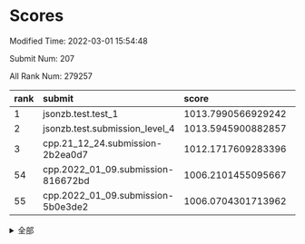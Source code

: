 # Scores

Modified Time: 2022-03-01 15:54:48

Submit Num: 207

All Rank Num: 279257

| rank |               submit               |       score        |       sigma        | pk_num |
| :--- | :--------------------------------- | :----------------- | :----------------- | :----- |
| 1    | jsonzb.test.test_1                 | 1013.7990566929242 | 0.8018957194798719 | 5392   |
| 2    | jsonzb.test.submission_level_4     | 1013.5945900882857 | 0.8137099363057582 | 5393   |
| 3    | cpp.21_12_24.submission-2b2ea0d7   | 1012.1717609283396 | 0.7759519086719514 | 5400   |
| 54   | cpp.2022_01_09.submission-816672bd | 1006.2101455095667 | 0.7123538164529928 | 5393   |
| 55   | cpp.2022_01_09.submission-5b0e3de2 | 1006.0704301713962 | 0.7155061055757864 | 5396   |


<details>
<summary>全部</summary>

| rank |                 submit                 |       score        |       sigma        | pk_num |
| :--- | :------------------------------------- | :----------------- | :----------------- | :----- |
| 1    | jsonzb.test.test_1                     | 1013.7990566929242 | 0.8018957194798719 | 5392   |
| 2    | jsonzb.test.submission_level_4         | 1013.5945900882857 | 0.8137099363057582 | 5393   |
| 3    | cpp.21_12_24.submission-2b2ea0d7       | 1012.1717609283396 | 0.7759519086719514 | 5400   |
| 4    | gobigger.level_3.submission_level_3_29 | 1011.8615090694861 | 0.794708752717706  | 5399   |
| 5    | gobigger.level_3.submission_level_3_1  | 1011.5590053513131 | 0.7531311082790617 | 5396   |
| 6    | gobigger.level_3.submission_level_3_25 | 1011.4529416359359 | 0.7809352729703405 | 5399   |
| 7    | gobigger.level_3.submission_level_3_13 | 1011.4408527494666 | 0.759952524714483  | 5399   |
| 8    | gobigger.level_3.submission_level_3_5  | 1011.3646381852396 | 0.7573527574682517 | 5400   |
| 9    | gobigger.level_3.submission_level_3_2  | 1011.2413374255183 | 0.7887471601744098 | 5396   |
| 10   | gobigger.level_3.submission_level_3_4  | 1011.1111332153182 | 0.761645417705161  | 5394   |
| 11   | gobigger.level_3.submission_level_3_18 | 1011.1062169442737 | 0.763181910650568  | 5396   |
| 12   | gobigger.level_3.submission_level_3_44 | 1010.9344370422463 | 0.7855384366988648 | 5400   |
| 13   | gobigger.level_3.submission_level_3_38 | 1010.9304433171704 | 0.780382895181571  | 5398   |
| 14   | gobigger.level_3.submission_level_3_15 | 1010.9274251105554 | 0.7766908475229158 | 5398   |
| 15   | gobigger.level_3.submission_level_3_27 | 1010.6970110157797 | 0.7739486897808792 | 5395   |
| 16   | gobigger.level_3.submission_level_3_28 | 1010.6915134887663 | 0.7563763480484937 | 5391   |
| 17   | gobigger.level_3.submission_level_3_10 | 1010.6382618732058 | 0.75804279924307   | 5400   |
| 18   | gobigger.level_3.submission_level_3_14 | 1010.5328450161053 | 0.7734692037370184 | 5398   |
| 19   | gobigger.level_3.submission_level_3_12 | 1010.5248451468588 | 0.7465581821518233 | 5396   |
| 20   | gobigger.level_3.submission_level_3_47 | 1010.5069689634988 | 0.7485967817907337 | 5395   |
| 21   | gobigger.level_3.submission_level_3_23 | 1010.4147768869827 | 0.7427067874592258 | 5391   |
| 22   | gobigger.level_3.submission_level_3_49 | 1010.2705007938935 | 0.7860284023423487 | 5394   |
| 23   | gobigger.level_3.submission_level_3_3  | 1010.1223910125575 | 0.7564895350772892 | 5400   |
| 24   | gobigger.level_3.submission_level_3_34 | 1010.1173616398032 | 0.7366501399105911 | 5394   |
| 25   | gobigger.level_3.submission_level_3_16 | 1010.0975377965526 | 0.7541269765315933 | 5397   |
| 26   | gobigger.level_3.submission_level_3_43 | 1010.0869193732908 | 0.7822030885910838 | 5396   |
| 27   | gobigger.level_3.submission_level_3_7  | 1010.0834208442806 | 0.739949732264196  | 5396   |
| 28   | gobigger.level_3.submission_level_3_46 | 1009.9948073685824 | 0.7410011414352502 | 5397   |
| 29   | gobigger.level_3.submission_level_3_37 | 1009.9911926094112 | 0.7540251400931142 | 5398   |
| 30   | gobigger.level_3.submission_level_3_33 | 1009.9558629800562 | 0.7578539855771855 | 5398   |
| 31   | gobigger.level_3.submission_level_3_0  | 1009.9336313298357 | 0.7727691232801154 | 5395   |
| 32   | gobigger.level_3.submission_level_3_31 | 1009.8594235185952 | 0.7401971425161811 | 5396   |
| 33   | gobigger.level_3.submission_level_3_48 | 1009.8433454396468 | 0.7754870234255952 | 5396   |
| 34   | gobigger.level_3.submission_level_3_40 | 1009.8263103413611 | 0.769336930467938  | 5394   |
| 35   | gobigger.level_3.submission_level_3_36 | 1009.7958927179756 | 0.756079052790564  | 5395   |
| 36   | gobigger.level_3.submission_level_3_24 | 1009.7572568598098 | 0.7583236067297932 | 5394   |
| 37   | gobigger.level_3.submission_level_3_42 | 1009.6864253538926 | 0.7663723880586288 | 5394   |
| 38   | gobigger.level_3.submission_level_3_41 | 1009.626135823627  | 0.737646768839798  | 5392   |
| 39   | gobigger.level_3.submission_level_3_35 | 1009.6187476770355 | 0.7581853907156786 | 5397   |
| 40   | gobigger.level_3.submission_level_3_21 | 1009.439675591722  | 0.7521055756319533 | 5402   |
| 41   | gobigger.level_3.submission_level_3_6  | 1009.3897222579643 | 0.7733803126981684 | 5402   |
| 42   | gobigger.level_3.submission_level_3_45 | 1009.3526475138691 | 0.7555069297761065 | 5394   |
| 43   | gobigger.level_3.submission_level_3_9  | 1009.3517575878135 | 0.7564986298892769 | 5395   |
| 44   | gobigger.level_3.submission_level_3_39 | 1009.3128685202387 | 0.7394444086047492 | 5400   |
| 45   | gobigger.level_3.submission_level_3_30 | 1009.1361490190124 | 0.7478861112525526 | 5395   |
| 46   | gobigger.level_3.submission_level_3_22 | 1009.11083821145   | 0.7465091175006812 | 5394   |
| 47   | gobigger.level_3.submission_level_3_17 | 1009.091191444508  | 0.7465598525263641 | 5395   |
| 48   | gobigger.level_3.submission_level_3_8  | 1008.9951278882868 | 0.7360868424912375 | 5395   |
| 49   | gobigger.level_3.submission_level_3_20 | 1008.99061033616   | 0.7332124531850072 | 5396   |
| 50   | gobigger.level_3.submission_level_3_32 | 1008.8832544314081 | 0.7469056616296567 | 5399   |
| 51   | gobigger.level_3.submission_level_3_19 | 1008.7830123650047 | 0.7429364646006412 | 5396   |
| 52   | gobigger.level_3.submission_level_3_26 | 1008.7126402668816 | 0.7239539133246059 | 5395   |
| 53   | gobigger.level_3.submission_level_3_11 | 1008.374728522511  | 0.770861670589548  | 5391   |
| 54   | cpp.2022_01_09.submission-816672bd     | 1006.2101455095667 | 0.7123538164529928 | 5393   |
| 55   | cpp.2022_01_09.submission-5b0e3de2     | 1006.0704301713962 | 0.7155061055757864 | 5396   |
| 56   | gobigger.level_1.submission_level_1_43 | 1005.4150700309981 | 0.7273495118054512 | 5400   |
| 57   | gobigger.level_1.submission_level_1_17 | 1005.2499978789156 | 0.7112074349174289 | 5399   |
| 58   | gobigger.level_1.submission_level_1_5  | 1004.8250883763126 | 0.7312153236351029 | 5392   |
| 59   | gobigger.level_1.submission_level_1_8  | 1004.7176897727279 | 0.7287443897675612 | 5399   |
| 60   | gobigger.level_1.submission_level_1_7  | 1004.5229600066483 | 0.7250193053680183 | 5394   |
| 61   | gobigger.level_1.submission_level_1_14 | 1004.3299550168583 | 0.722738716787863  | 5398   |
| 62   | gobigger.level_1.submission_level_1_37 | 1004.1710715847221 | 0.7228836045976661 | 5393   |
| 63   | gobigger.level_1.submission_level_1_39 | 1004.1524999711769 | 0.7200706124497005 | 5395   |
| 64   | gobigger.level_1.submission_level_1_19 | 1004.0495159067536 | 0.718847273755148  | 5396   |
| 65   | gobigger.level_1.submission_level_1_47 | 1004.0384110005165 | 0.7279357719251349 | 5399   |
| 66   | gobigger.level_1.submission_level_1_33 | 1004.020147732309  | 0.728329365436519  | 5390   |
| 67   | gobigger.level_1.submission_level_1_49 | 1003.9384167692743 | 0.7168322891346937 | 5397   |
| 68   | gobigger.level_1.submission_level_1_31 | 1003.8219167960989 | 0.7127224774972395 | 5396   |
| 69   | gobigger.level_1.submission_level_1_30 | 1003.8045249670668 | 0.7150583642555459 | 5394   |
| 70   | gobigger.level_1.submission_level_1_29 | 1003.8032727855032 | 0.7065422622566873 | 5400   |
| 71   | gobigger.level_1.submission_level_1_18 | 1003.7319508312697 | 0.7134851683040925 | 5396   |
| 72   | gobigger.level_1.submission_level_1_48 | 1003.7143536963401 | 0.7375408316842174 | 5396   |
| 73   | gobigger.level_1.submission_level_1_11 | 1003.6312879131523 | 0.7229487918067499 | 5394   |
| 74   | gobigger.level_1.submission_level_1_35 | 1003.600100376537  | 0.7276580406719226 | 5394   |
| 75   | gobigger.level_1.submission_level_1_20 | 1003.5651231654189 | 0.7274489714451936 | 5403   |
| 76   | gobigger.level_1.submission_level_1_13 | 1003.4776542796654 | 0.7148779707148765 | 5393   |
| 77   | gobigger.level_1.submission_level_1_24 | 1003.4775243258156 | 0.7260479844982329 | 5402   |
| 78   | gobigger.level_1.submission_level_1_28 | 1003.4712028041058 | 0.7139191616569408 | 5394   |
| 79   | gobigger.level_1.submission_level_1_9  | 1003.4283922801528 | 0.7211106781335926 | 5394   |
| 80   | gobigger.level_1.submission_level_1_32 | 1003.3972182584655 | 0.7356041383016739 | 5394   |
| 81   | gobigger.level_1.submission_level_1_12 | 1003.3715335700908 | 0.7134039008391986 | 5397   |
| 82   | gobigger.level_1.submission_level_1_16 | 1003.3169125369984 | 0.7178843149633634 | 5399   |
| 83   | gobigger.level_1.submission_level_1_46 | 1003.1441557977938 | 0.7235689060006374 | 5402   |
| 84   | gobigger.level_1.submission_level_1_1  | 1003.1106180644414 | 0.7235770527641587 | 5398   |
| 85   | gobigger.level_1.submission_level_1_36 | 1003.0707719394927 | 0.7170579977100039 | 5400   |
| 86   | gobigger.level_1.submission_level_1_27 | 1003.0644299586676 | 0.7258266087133968 | 5399   |
| 87   | gobigger.level_1.submission_level_1_3  | 1003.0242232015048 | 0.7216771841358374 | 5399   |
| 88   | gobigger.level_1.submission_level_1_15 | 1003.0058756785588 | 0.7142397074685854 | 5397   |
| 89   | gobigger.level_1.submission_level_1_25 | 1002.9274944154205 | 0.7236211298566231 | 5404   |
| 90   | gobigger.level_1.submission_level_1_44 | 1002.9075318584158 | 0.7073642220665091 | 5396   |
| 91   | gobigger.level_1.submission_level_1_22 | 1002.8873739431856 | 0.717211638086947  | 5390   |
| 92   | gobigger.level_1.submission_level_1_4  | 1002.8807222678847 | 0.7196156523948574 | 5399   |
| 93   | gobigger.level_1.submission_level_1_41 | 1002.8702044023009 | 0.7179377879942    | 5399   |
| 94   | gobigger.level_1.submission_level_1_21 | 1002.840232394726  | 0.724174824113916  | 5396   |
| 95   | gobigger.level_1.submission_level_1_38 | 1002.7973906386507 | 0.7243385324747561 | 5398   |
| 96   | gobigger.level_1.submission_level_1_26 | 1002.783190609998  | 0.7052281826969922 | 5397   |
| 97   | gobigger.level_1.submission_level_1_10 | 1002.762263884049  | 0.7139352626747231 | 5399   |
| 98   | gobigger.level_1.submission_level_1_6  | 1002.7037946782733 | 0.7078086352739967 | 5396   |
| 99   | gobigger.level_1.submission_level_1_0  | 1002.6967330939465 | 0.7297039936004257 | 5399   |
| 100  | gobigger.level_1.submission_level_1_2  | 1002.6801825255283 | 0.72288692599279   | 5397   |
| 101  | gobigger.level_1.submission_level_1_34 | 1002.6236491711404 | 0.72050732343      | 5397   |
| 102  | gobigger.level_1.submission_level_1_42 | 1002.5447351442601 | 0.724765432214868  | 5391   |
| 103  | gobigger.level_1.submission_level_1_23 | 1002.0100783445213 | 0.7039007676943401 | 5398   |
| 104  | gobigger.level_1.submission_level_1_45 | 1001.7431651932019 | 0.7179114383141127 | 5401   |
| 105  | gobigger.level_1.submission_level_1_40 | 1001.5714517744204 | 0.7176085873372934 | 5397   |
| 106  | gobigger.random.submission_random_19   | 997.068445764788   | 0.7090536370012497 | 5394   |
| 107  | gobigger.random.submission_random_37   | 996.9616159016408  | 0.7105884058720062 | 5399   |
| 108  | gobigger.random.submission_random_34   | 996.6460599517335  | 0.7170297218132924 | 5392   |
| 109  | gobigger.random.submission_random_39   | 996.582788932512   | 0.7015141062661948 | 5402   |
| 110  | gobigger.random.submission_random_30   | 996.5457653068252  | 0.7225721491323621 | 5399   |
| 111  | gobigger.random.submission_random_0    | 996.4806282038119  | 0.7171228130636784 | 5395   |
| 112  | gobigger.random.submission_random_1    | 996.453615827879   | 0.7026017841179275 | 5396   |
| 113  | gobigger.random.submission_random_24   | 996.4391237532436  | 0.710723176288958  | 5400   |
| 114  | gobigger.random.submission_random_38   | 996.2690311893701  | 0.7349830344611574 | 5395   |
| 115  | gobigger.random.submission_random_20   | 996.2362492640253  | 0.718977883863086  | 5397   |
| 116  | gobigger.random.submission_random_48   | 996.2302000698403  | 0.7079210770450819 | 5395   |
| 117  | gobigger.random.submission_random_44   | 996.2055494623459  | 0.7039292239943126 | 5398   |
| 118  | gobigger.random.submission_random_47   | 996.1889575162901  | 0.7214988115207228 | 5398   |
| 119  | gobigger.random.submission_random_33   | 996.1730811310027  | 0.7145460737890204 | 5393   |
| 120  | gobigger.random.submission_random_42   | 996.1609326922413  | 0.7068464582433799 | 5400   |
| 121  | gobigger.random.submission_random_13   | 996.1570532443172  | 0.7158770792919845 | 5397   |
| 122  | gobigger.random.submission_random_10   | 996.0849402747675  | 0.7166909975320284 | 5398   |
| 123  | gobigger.random.submission_random_27   | 996.059887473329   | 0.7109846070435563 | 5396   |
| 124  | gobigger.random.submission_random_35   | 996.0380312377403  | 0.7057020868280682 | 5396   |
| 125  | gobigger.random.submission_random_12   | 995.990968596249   | 0.7176411696289444 | 5393   |
| 126  | gobigger.random.submission_random_43   | 995.9784712572293  | 0.7179346203154418 | 5393   |
| 127  | gobigger.random.submission_random_31   | 995.9710560954718  | 0.7183370492460902 | 5397   |
| 128  | gobigger.random.submission_random_5    | 995.9519562998386  | 0.7010515132192249 | 5388   |
| 129  | gobigger.random.submission_random_29   | 995.8901167401174  | 0.7113017124739316 | 5392   |
| 130  | gobigger.random.submission_random_22   | 995.8881673676833  | 0.7078745448571981 | 5395   |
| 131  | gobigger.random.submission_random_18   | 995.8215509667621  | 0.7099899897779351 | 5394   |
| 132  | gobigger.random.submission_random_41   | 995.7824415706812  | 0.6996246479768202 | 5393   |
| 133  | gobigger.random.submission_random_46   | 995.7786739062209  | 0.7209575379047564 | 5397   |
| 134  | gobigger.random.submission_random_4    | 995.7693020612278  | 0.7284029598645567 | 5390   |
| 135  | gobigger.random.submission_random_28   | 995.7685053306618  | 0.7306099328416987 | 5402   |
| 136  | gobigger.random.submission_random_49   | 995.765329620676   | 0.7055176979327296 | 5394   |
| 137  | gobigger.random.submission_random_45   | 995.7028825923321  | 0.7016504569916662 | 5397   |
| 138  | gobigger.random.submission_random_2    | 995.7019251446045  | 0.7236955846925668 | 5394   |
| 139  | gobigger.random.submission_random_26   | 995.6582517808989  | 0.712215865526398  | 5393   |
| 140  | gobigger.random.submission_random_23   | 995.6416406569243  | 0.7188870571710625 | 5393   |
| 141  | gobigger.random.submission_random_9    | 995.6332497245239  | 0.7182541613392527 | 5400   |
| 142  | gobigger.random.submission_random_15   | 995.5856522955143  | 0.7121857628028723 | 5402   |
| 143  | gobigger.random.submission_random_40   | 995.5654587958253  | 0.7282440346081437 | 5401   |
| 144  | gobigger.random.submission_random_25   | 995.5356976914701  | 0.7097237952485538 | 5405   |
| 145  | gobigger.random.submission_random_11   | 995.4859134939251  | 0.709443318592191  | 5398   |
| 146  | gobigger.random.submission_random_16   | 995.3946072468946  | 0.7024991578461562 | 5395   |
| 147  | gobigger.random.submission_random_21   | 995.3909230653373  | 0.7176373374335271 | 5396   |
| 148  | gobigger.random.submission_random_32   | 995.3446462323899  | 0.7091249068621607 | 5394   |
| 149  | gobigger.random.submission_random_7    | 995.2440219908568  | 0.7211633758693882 | 5396   |
| 150  | gobigger.random.submission_random_36   | 995.1822462376592  | 0.7021461817458833 | 5402   |
| 151  | gobigger.random.submission_random_14   | 995.1353674288112  | 0.7116876609067715 | 5397   |
| 152  | gobigger.random.submission_random_3    | 994.9926244938283  | 0.7085082005947853 | 5399   |
| 153  | gobigger.random.submission_random_8    | 994.7422789894857  | 0.7160579765573729 | 5390   |
| 154  | gobigger.random.submission_random_17   | 994.5844622039491  | 0.7042728329339087 | 5400   |
| 155  | gobigger.random.submission_random_6    | 994.509816819914   | 0.7110001988957221 | 5401   |
| 156  | gobigger.level_2.submission_level_2_37 | 993.4631432313664  | 0.7224638841244211 | 5390   |
| 157  | gobigger.level_2.submission_level_2_21 | 993.4164819413342  | 0.7279367228932225 | 5392   |
| 158  | gobigger.level_2.submission_level_2_5  | 993.3622221190537  | 0.7263348546040299 | 5393   |
| 159  | gobigger.level_2.submission_level_2_22 | 993.2176026136972  | 0.7319157906119785 | 5389   |
| 160  | gobigger.level_2.submission_level_2_31 | 993.1847378085264  | 0.7336440506046549 | 5394   |
| 161  | gobigger.level_2.submission_level_2_23 | 993.1813519712757  | 0.7447824932367066 | 5402   |
| 162  | gobigger.level_2.submission_level_2_3  | 993.1734195917846  | 0.7249164880283333 | 5396   |
| 163  | gobigger.level_2.submission_level_2_40 | 993.1554680057048  | 0.7252612652603785 | 5397   |
| 164  | gobigger.level_2.submission_level_2_7  | 993.0644464302374  | 0.741838353244451  | 5398   |
| 165  | gobigger.level_2.submission_level_2_11 | 992.9025038306689  | 0.7323263534132348 | 5396   |
| 166  | gobigger.level_2.submission_level_2_15 | 992.8771947781738  | 0.7361271247167535 | 5394   |
| 167  | gobigger.level_2.submission_level_2_28 | 992.875065428077   | 0.7432983865560366 | 5399   |
| 168  | gobigger.level_2.submission_level_2_6  | 992.8276111760555  | 0.7551755699236138 | 5399   |
| 169  | gobigger.level_2.submission_level_2_20 | 992.7558873743816  | 0.7263487505518897 | 5398   |
| 170  | gobigger.level_2.submission_level_2_10 | 992.5550979684831  | 0.7331870494471487 | 5397   |
| 171  | gobigger.level_2.submission_level_2_44 | 992.5401952304829  | 0.7451092621933988 | 5393   |
| 172  | gobigger.level_2.submission_level_2_25 | 992.5130590906481  | 0.7420031439378868 | 5394   |
| 173  | gobigger.level_2.submission_level_2_30 | 992.2870298480008  | 0.7549356083021139 | 5397   |
| 174  | gobigger.level_2.submission_level_2_14 | 992.1734547185702  | 0.7449803968203792 | 5397   |
| 175  | gobigger.level_2.submission_level_2_36 | 992.150169802552   | 0.7529485744360161 | 5396   |
| 176  | gobigger.level_2.submission_level_2_12 | 992.1066863350567  | 0.7559442123379655 | 5397   |
| 177  | gobigger.level_2.submission_level_2_39 | 992.0703185238619  | 0.7586773433618537 | 5399   |
| 178  | gobigger.level_2.submission_level_2_16 | 991.9999578197123  | 0.7415478486663346 | 5392   |
| 179  | gobigger.level_2.submission_level_2_43 | 991.9834258524807  | 0.7534055746488455 | 5395   |
| 180  | gobigger.level_2.submission_level_2_2  | 991.9028063350387  | 0.7498401172140382 | 5393   |
| 181  | gobigger.level_2.submission_level_2_48 | 991.8389703515173  | 0.7490708421462103 | 5398   |
| 182  | gobigger.level_2.submission_level_2_49 | 991.825306849772   | 0.727178642073631  | 5397   |
| 183  | gobigger.level_2.submission_level_2_38 | 991.7944071875276  | 0.7435608905312681 | 5391   |
| 184  | gobigger.level_2.submission_level_2_8  | 991.7855580435943  | 0.7528614915448115 | 5394   |
| 185  | gobigger.level_2.submission_level_2_27 | 991.7532272148115  | 0.759296016902452  | 5394   |
| 186  | gobigger.level_2.submission_level_2_33 | 991.7445922110845  | 0.7447203439445705 | 5396   |
| 187  | gobigger.level_2.submission_level_2_4  | 991.6484045425891  | 0.7515238201375779 | 5396   |
| 188  | gobigger.level_2.submission_level_2_18 | 991.6348869186863  | 0.7614810707870497 | 5396   |
| 189  | gobigger.level_2.submission_level_2_19 | 991.6115266954921  | 0.7664382896297944 | 5394   |
| 190  | gobigger.level_2.submission_level_2_9  | 991.4233790857143  | 0.7399546836593861 | 5399   |
| 191  | gobigger.level_2.submission_level_2_34 | 991.3040979270148  | 0.7595936786865318 | 5390   |
| 192  | gobigger.level_2.submission_level_2_46 | 991.2608265457947  | 0.7455941509994697 | 5392   |
| 193  | gobigger.level_2.submission_level_2_24 | 991.2386930606671  | 0.748153427548339  | 5394   |
| 194  | gobigger.level_2.submission_level_2_32 | 991.2348315001644  | 0.7578880199597081 | 5399   |
| 195  | gobigger.level_2.submission_level_2_0  | 991.1768260144487  | 0.7473579909719722 | 5396   |
| 196  | gobigger.level_2.submission_level_2_35 | 991.1554831991292  | 0.764996209992216  | 5391   |
| 197  | gobigger.level_2.submission_level_2_41 | 991.0597563453844  | 0.7506043675051535 | 5400   |
| 198  | gobigger.level_2.submission_level_2_42 | 990.986855141222   | 0.7546670309235497 | 5400   |
| 199  | gobigger.level_2.submission_level_2_17 | 990.9418866365497  | 0.7515197415497309 | 5399   |
| 200  | gobigger.level_2.submission_level_2_1  | 990.711200061262   | 0.7511456876904237 | 5395   |
| 201  | gobigger.level_2.submission_level_2_29 | 990.7090017050633  | 0.7612812481768015 | 5398   |
| 202  | gobigger.level_2.submission_level_2_26 | 990.63245281125    | 0.7595144681516685 | 5397   |
| 203  | gobigger.level_2.submission_level_2_47 | 989.8965912185872  | 0.7747871950708154 | 5401   |
| 204  | gobigger.level_2.submission_level_2_13 | 989.8842152467612  | 0.7779512195268352 | 5393   |
| 205  | gobigger.level_2.submission_level_2_45 | 988.9372946701249  | 0.785018213921714  | 5396   |
| 206  | gobigger.none.submission_none_0        | 978.8617312827969  | 1.294617499033856  | 5397   |
| 207  | gobigger.none.submission_none_1        | 974.8673466176268  | 1.5698010426681814 | 5396   |

</details>